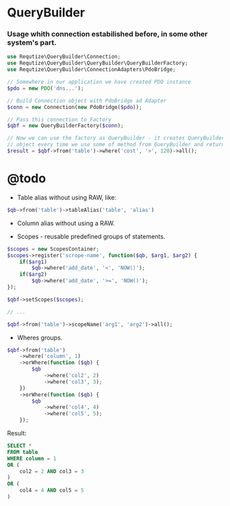 # QueryBuilder

### Usage whith connection estabilished before, in some other system's part.
```php
use Requtize\QueryBuilder\Connection;
use Requtize\QueryBuilder\QueryBuilder\QueryBuilderFactory;
use Requtize\QueryBuilder\ConnectionAdapters\PdoBridge;

// Somewhere in our application we have created PDO instance
$pdo = new PDO('dns...');

// Build Connection object with PdoBridge ad Adapter
$conn = new Connection(new PdoBridge($pdo));

// Pass this connection to Factory
$qbf = new QueryBuilderFactory($conn);

// Now we can use the factory as QueryBuilder - it creates QueryBuilder
// object every time we use some of method from QueryBuilder and returns it.
$result = $qbf->from('table')->where('cost', '>', 120)->all();
```

# @todo

- Table alias without using RAW, like:
```php
$qb->from('table')->tableAlias('table', 'alias')
```
- Column alias without using a RAW.

- Scopes - reusable predefined groups of statements.
```php
$scopes = new ScopesContainer;
$scopes->register('scrope-name', function($qb, $arg1, $arg2) {
    if($arg1)
        $qb->where('add_date', '<', 'NOW()');
    if($arg2)
        $qb->where('add_date', '>=', 'NOW()');
});

$qbf->setScopes($scopes);

// ...

$qbf->from('table')->scopeName('arg1', 'arg2')->all();
```

- Wheres groups.
```php
$qbf->from('table')
    ->where('column', 1)
    ->orWhere(function ($qb) {
        $qb
            ->where('col2', 2)
            ->where('col3', 3);
    })
    ->orWhere(function ($qb) {
        $qb
            ->where('col4', 4)
            ->where('col5', 5);
    });
```
Result:
```sql
SELECT *
FROM table
WHERE column = 1
OR (
    col2 = 2 AND col3 = 3
)
OR (
    col4 = 4 AND col5 = 5
)
```

